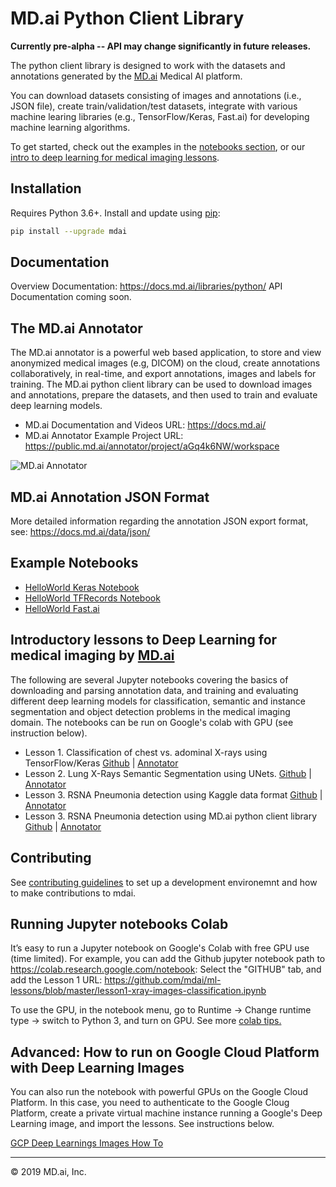# MD.ai Python Client Library

**Currently pre-alpha -- API may change significantly in future releases.**

The python client library is designed to work with the datasets and annotations generated by the [MD.ai](https://www.md.ai/) Medical AI platform.

You can download datasets consisting of images and annotations (i.e., JSON file), create train/validation/test datasets, integrate with various machine learing libraries (e.g., TensorFlow/Keras, Fast.ai) for developing machine learning algorithms.

To get started, check out the examples in the [notebooks section](notebooks), or our [intro to deep learning for medical imaging lessons](https://github.com/mdai/ml-lessons/).

## Installation

Requires Python 3.6+. Install and update using [pip](https://pip.pypa.io/en/stable/quickstart/):

```sh
pip install --upgrade mdai
```

## Documentation

Overview Documentation: https://docs.md.ai/libraries/python/
API Documentation coming soon.

## The MD.ai Annotator

The MD.ai annotator is a powerful web based application, to store and view anonymized medical images (e.g, DICOM) on the cloud, create annotations collaboratively, in real-time, and export annotations, images and labels for training. The MD.ai python client library can be used to download images and annotations, prepare the datasets, and then used to train and evaluate deep learning models.

- MD.ai Documentation and Videos URL: https://docs.md.ai/
- MD.ai Annotator Example Project URL: https://public.md.ai/annotator/project/aGq4k6NW/workspace

![MD.ai Annotator](https://docs.md.ai/img/annotator-homepage.png)

## MD.ai Annotation JSON Format

More detailed information regarding the annotation JSON export format, see: https://docs.md.ai/data/json/

## Example Notebooks

- [HelloWorld Keras Notebook](notebooks/hello-world-keras.ipynb)
- [HelloWorld TFRecords Notebook](notebooks/hello-world-tfrecords-VGG16.ipynb)
- [HelloWorld Fast.ai](notebooks/hello-world-fastai.ipynb)

## Introductory lessons to Deep Learning for medical imaging by [MD.ai](https://www.md.ai)

The following are several Jupyter notebooks covering the basics of downloading and parsing annotation data, and training and evaluating different deep learning models for classification, semantic and instance segmentation and object detection problems in the medical imaging domain. The notebooks can be run on Google's colab with GPU (see instruction below).

- Lesson 1. Classification of chest vs. adominal X-rays using TensorFlow/Keras [Github](https://github.com/mdai/ml-lessons/blob/master/lesson1-xray-images-classification.ipynb) | [Annotator](https://public.md.ai/annotator/project/PVq9raBJ)
- Lesson 2. Lung X-Rays Semantic Segmentation using UNets. [Github](https://github.com/mdai/ml-lessons/blob/master/lesson2-lung-xrays-segmentation.ipynb) |
  [Annotator](https://public.md.ai/annotator/project/aGq4k6NW/workspace)
- Lesson 3. RSNA Pneumonia detection using Kaggle data format [Github](https://github.com/mdai/ml-lessons/blob/master/lesson3-rsna-pneumonia-detection-kaggle.ipynb) | [Annotator](https://public.md.ai/annotator/project/LxR6zdR2/workspace)
- Lesson 3. RSNA Pneumonia detection using MD.ai python client library [Github](https://github.com/mdai/ml-lessons/blob/master/lesson3-rsna-pneumonia-detection-mdai-client-lib.ipynb) | [Annotator](https://public.md.ai/annotator/project/LxR6zdR2/workspace)

## Contributing

See [contributing guidelines](CONTRIBUTING.md) to set up a development environemnt and how to make contributions to mdai.

## Running Jupyter notebooks Colab

It’s easy to run a Jupyter notebook on Google's Colab with free GPU use (time limited).
For example, you can add the Github jupyter notebook path to https://colab.research.google.com/notebook:
Select the "GITHUB" tab, and add the Lesson 1 URL: https://github.com/mdai/ml-lessons/blob/master/lesson1-xray-images-classification.ipynb

To use the GPU, in the notebook menu, go to Runtime -> Change runtime type -> switch to Python 3, and turn on GPU. See more [colab tips.](https://www.kdnuggets.com/2018/02/essential-google-colaboratory-tips-tricks.html)

## Advanced: How to run on Google Cloud Platform with Deep Learning Images

You can also run the notebook with powerful GPUs on the Google Cloud Platform. In this case, you need to authenticate to the Google Cloug Platform, create a private virtual machine instance running a Google's Deep Learning image, and import the lessons. See instructions below.

[GCP Deep Learnings Images How To](running_on_gcp.md)

---

&copy; 2019 MD.ai, Inc.
